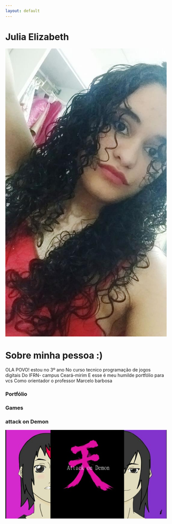 ```yaml
---
layout: default
---
```


# Julia Elizabeth 

![](foto.jpg)

# Sobre minha pessoa :)
OLA POVO! estou no 3º ano 
No curso tecnico programação de jogos digitais 
Do IFRN- campus Ceará-mirim 
E esse é meu humilde portfólio para vcs 
Como orientador o professor Marcelo barbosa 
### Portfólio
### Games

### attack on Demon

![](attck.jpeg)
